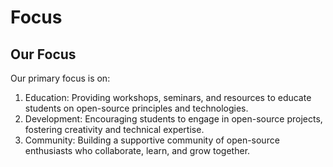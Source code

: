 # Focus

## Our Focus

Our primary focus is on:

1. Education: Providing workshops, seminars, and resources to educate students on open-source principles and technologies.
2. Development: Encouraging students to engage in open-source projects, fostering creativity and technical expertise.
3. Community: Building a supportive community of open-source enthusiasts who collaborate, learn, and grow together.
